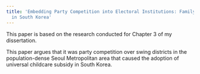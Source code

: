 ```yaml
---
title: 'Embedding Party Competition into Electoral Institutions: Family Policy Development
  in South Korea'
---
```


This paper is based on the research conducted for Chapter 3 of my dissertation.

This paper argues that it was party competition over swing districts in the population-dense Seoul Metropolitan area that caused the adoption of universal childcare subsidy in South Korea.
